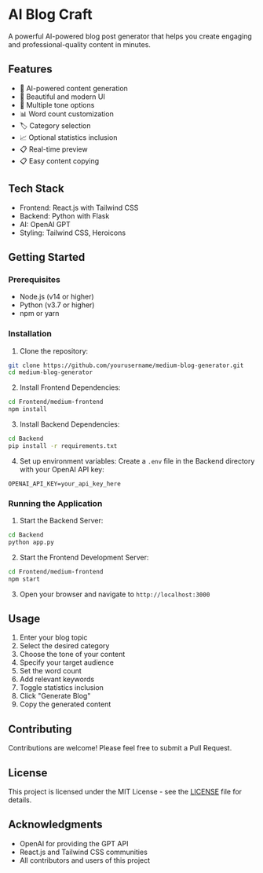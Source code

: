 # AI Blog Craft

A powerful AI-powered blog post generator that helps you create engaging and professional-quality content in minutes.

## Features

- 🤖 AI-powered content generation
- 🎨 Beautiful and modern UI
- 📝 Multiple tone options
- 📊 Word count customization
- 🏷️ Category selection
- 📈 Optional statistics inclusion
- 📋 Real-time preview
- 📋 Easy content copying

## Tech Stack

- Frontend: React.js with Tailwind CSS
- Backend: Python with Flask
- AI: OpenAI GPT
- Styling: Tailwind CSS, Heroicons

## Getting Started

### Prerequisites

- Node.js (v14 or higher)
- Python (v3.7 or higher)
- npm or yarn

### Installation

1. Clone the repository:

```bash
git clone https://github.com/yourusername/medium-blog-generator.git
cd medium-blog-generator
```

2. Install Frontend Dependencies:

```bash
cd Frontend/medium-frontend
npm install
```

3. Install Backend Dependencies:

```bash
cd Backend
pip install -r requirements.txt
```

4. Set up environment variables:
   Create a `.env` file in the Backend directory with your OpenAI API key:

```
OPENAI_API_KEY=your_api_key_here
```

### Running the Application

1. Start the Backend Server:

```bash
cd Backend
python app.py
```

2. Start the Frontend Development Server:

```bash
cd Frontend/medium-frontend
npm start
```

3. Open your browser and navigate to `http://localhost:3000`

## Usage

1. Enter your blog topic
2. Select the desired category
3. Choose the tone of your content
4. Specify your target audience
5. Set the word count
6. Add relevant keywords
7. Toggle statistics inclusion
8. Click "Generate Blog"
9. Copy the generated content

## Contributing

Contributions are welcome! Please feel free to submit a Pull Request.

## License

This project is licensed under the MIT License - see the [LICENSE](LICENSE) file for details.

## Acknowledgments

- OpenAI for providing the GPT API
- React.js and Tailwind CSS communities
- All contributors and users of this project
